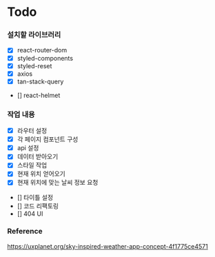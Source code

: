 # Todo

### 설치할 라이브러리

- [x] react-router-dom
- [x] styled-components
- [x] styled-reset
- [x] axios
- [x] tan-stack-query
- [] react-helmet

### 작업 내용

- [x] 라우터 설정
- [x] 각 페이지 컴포넌트 구성
- [x] api 설정
- [x] 데이터 받아오기
- [x] 스타일 작업
- [x] 현재 위치 얻어오기
- [x] 현재 위치에 맞는 날씨 정보 요청
- [] 타이틀 설정
- [] 코드 리팩토링
- [] 404 UI

### Reference

https://uxplanet.org/sky-inspired-weather-app-concept-4f1775ce4571
